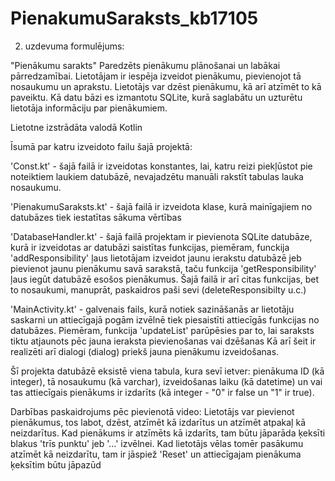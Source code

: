 # PienakumuSaraksts_kb17105

2. uzdevuma formulējums: 

"Pienākumu sarakts"
Paredzēts pienākumu plānošanai un labākai pārredzamībai. 
Lietotājam ir iespēja izveidot pienākumu, pievienojot tā nosaukumu un aprakstu. 
Lietotājs var dzēst pienākumu, kā arī atzīmēt to kā paveiktu.
Kā datu bāzi es izmantotu SQLite, kurā saglabātu un uzturētu lietotāja informāciju par pienākumiem.

Lietotne izstrādāta valodā Kotlin

Īsumā par katru izveidoto failu šajā projektā:

  'Const.kt' - šajā failā ir izveidotas konstantes, lai, katru reizi piekļūstot pie noteiktiem laukiem datubāzē, nevajadzētu manuāli rakstīt tabulas lauka nosaukumu.
  
  'PienakumuSaraksts.kt' - šajā failā ir izveidota klase, kurā mainīgajiem no datubāzes tiek iestatītas sākuma vērtības
  
  'DatabaseHandler.kt' - šajā failā projektam ir pievienota SQLite datubāze, kurā ir izveidotas ar datubāzi saistītas funkcijas, piemēram, funckija 'addResponsibility' ļaus lietotājam izveidot jaunu ierakstu datubāzē jeb pievienot jaunu pienākumu savā sarakstā, taču funkcija 'getResponsibility' ļaus iegūt datubāzē esošos pienākumus. Šajā failā ir arī citas funkcijas, bet to nosaukumi, manuprāt, paskaidros paši sevi (deleteResponsibilty u.c.)
  
  'MainActivity.kt' - galvenais fails, kurā notiek sazināšanās ar lietotāju saskarni un attiecīgajā pogām izvēlnē tiek piesaistīti attiecīgās funkcijas no datubāzes. Piemēram, funkcija 'updateList' parūpēsies par to, lai saraksts tiktu atjaunots pēc jauna ieraksta pievienošanas vai dzēšanas Kā arī šeit ir realizēti arī dialogi (dialog) priekš jauna pienākumu izveidošanas.

Šī projekta datubāzē eksistē viena tabula, kura sevī ietver: pienākuma ID (kā integer), tā nosaukumu (kā varchar),
izveidošanas laiku (kā datetime) un vai tas attiecīgais pienākums ir izdarīts (kā integer - "0" ir false un "1" ir true).

Darbības paskaidrojums pēc pievienotā video:
Lietotājs var pievienot pienākumus, tos labot, dzēst, atzīmēt kā izdarītus un atzīmēt atpakaļ kā neizdarītus. 
Kad pienākums ir atzīmēts kā izdarīts, tam būtu jāparāda ķeksīti blakus 'trīs punktu' jeb '...' izvēlnei. 
Kad lietotājs vēlas tomēr pasākumu atzīmēt kā neizdarītu, tam ir jāspiež 'Reset' un attiecīgajam pienākuma ķeksītim būtu jāpazūd

